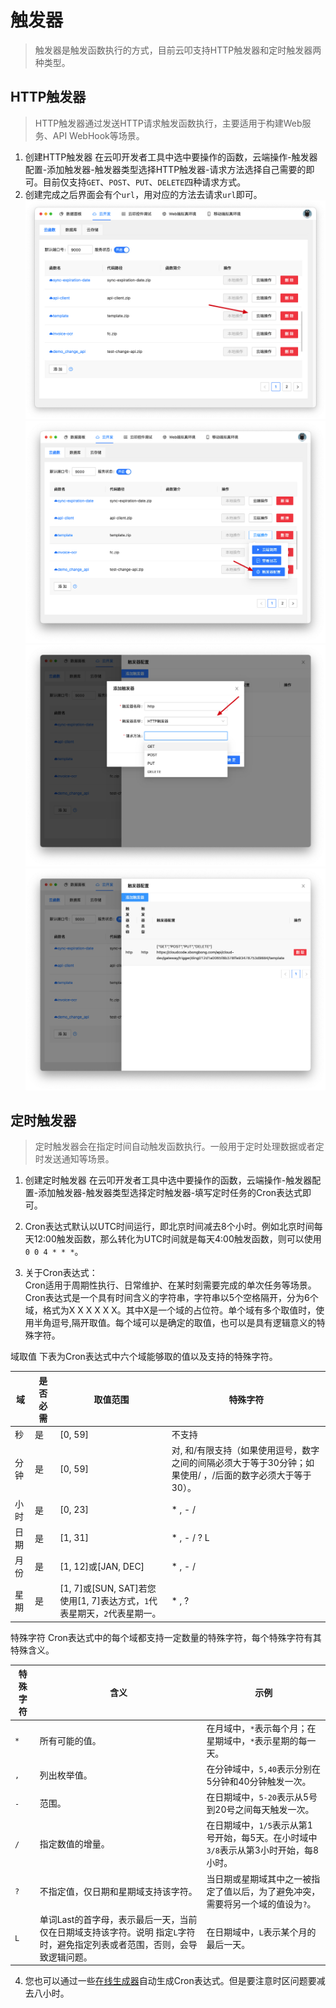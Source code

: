 # 触发器

> 触发器是触发函数执行的方式，目前云叩支持HTTP触发器和定时触发器两种类型。


## HTTP触发器
> HTTP触发器通过发送HTTP请求触发函数执行，主要适用于构建Web服务、API WebHook等场景。
1. 创建HTTP触发器
在云叩开发者工具中选中要操作的函数，云端操作-触发器配置-添加触发器-触发器类型选择HTTP触发器-请求方法选择自己需要的即可。目前仅支持`GET`、`POST`、`PUT`、`DELETE`四种请求方式。
2. 创建完成之后界面会有个`url`，用对应的方法去请求`url`即可。
![云端操作](./http_trigger1.jpg)
![触发器配置](./http_trigger2.jpg)
![添加触发器](./http_trigger3.jpg)
![url](./http_trigger4.jpg)



## 定时触发器
> 定时触发器会在指定时间自动触发函数执行。一般用于定时处理数据或者定时发送通知等场景。
1. 创建定时触发器
在云叩开发者工具中选中要操作的函数，云端操作-触发器配置-添加触发器-触发器类型选择定时触发器-填写定时任务的Cron表达式即可。

2. Cron表达式默认以UTC时间运行，即北京时间减去8个小时。例如北京时间每天12:00触发函数，那么转化为UTC时间就是每天4:00触发函数，则可以使用`0 0 4 * * *`。

3. 关于Cron表达式：      
   Cron适用于周期性执行、日常维护、在某时刻需要完成的单次任务等场景。Cron表达式是一个具有时间含义的字符串，字符串以5个空格隔开，分为6个域，格式为X X X X X X。其中X是一个域的占位符。单个域有多个取值时，使用半角逗号,隔开取值。每个域可以是确定的取值，也可以是具有逻辑意义的特殊字符。

域取值
下表为Cron表达式中六个域能够取的值以及支持的特殊字符。

| 域   | 是否必需 | 取值范围                                               | 	特殊字符                                                      |
|-----|------|----------------------------------------------------|------------------------------------------------------------|
| 秒   | 是    | [0, 59]                                            | 不支持                                                        |
| 分钟  | 是    | [0, 59]                                            | 对, 和/有限支持（如果使用逗号，数字之间的间隔必须大于等于30分钟；如果使用/ ，/后面的数字必须大于等于30）。 |
| 小时  | 是    | [0, 23]                                            | 	* , - /                                                   |
| 日期  | 是    | [1, 31]                                            | 	* , - / ? L                                               |
| 月份  | 是    | [1, 12]或[JAN, DEC]                                 | * , - /                                                    |
| 星期  | 是    | [1, 7]或[SUN, SAT]若您使用[1, 7]表达方式，`1`代表星期天，`2`代表星期一。 | 	* , ?                                                     |

特殊字符
Cron表达式中的每个域都支持一定数量的特殊字符，每个特殊字符有其特殊含义。

| 特殊字符 | 含义                                                                | 示例                                                |
|------|-------------------------------------------------------------------|---------------------------------------------------|
| `*`  | 	所有可能的值。                                                          | 在月域中，`*`表示每个月；在星期域中，`*`表示星期的每一天。                  |
| `,`  | 列出枚举值。                                                            | 在分钟域中，`5,40`表示分别在5分钟和40分钟触发一次。                    |
| `-`  | 范围。                                                               | 在日期域中，`5-20`表示从5号到20号之间每天触发一次。                    |
| `/`  | 指定数值的增量。                                                          | 在日期域中，`1/5`表示从第1号开始，每5天。在小时域中`3/8`表示从第3小时开始，每8小时。 |
| `?`  | 不指定值，仅日期和星期域支持该字符。                                                | 当日期或星期域其中之一被指定了值以后，为了避免冲突，需要将另一个域的值设为`?`。         |
| `L`  | 单词Last的首字母，表示最后一天，当前仅在日期域支持该字符。说明 指定`L`字符时，避免指定列表或者范围，否则，会导致逻辑问题。 | 在日期域中，`L`表示某个月的最后一天。                              |

4. 您也可以通过一些[在线生成器](https://cron.qqe2.com/)自动生成Cron表达式。但是要注意时区问题要减去八小时。